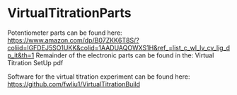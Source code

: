 # VirtualTitrationParts

Potentiometer parts can be found here: https://www.amazon.com/dp/B07ZKK6T8S/?coliid=IGFDEJ5SO1UKK&colid=1AADUAQOWXS1H&ref_=list_c_wl_lv_cv_lig_dp_it&th=1
Remainder of the electronic parts can be found in the: Virtual Titration SetUp pdf

Software for the virtual titration experiment can be found here: https://github.com/fwliu1/VirtualTitrationBuild

